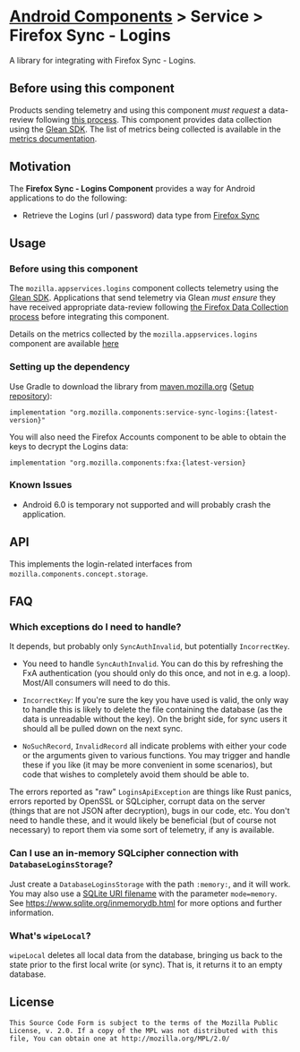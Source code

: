 # [Android Components](../../../README.md) > Service > Firefox Sync - Logins

A library for integrating with Firefox Sync - Logins.

## Before using this component
Products sending telemetry and using this component *must request* a data-review following [this process](https://wiki.mozilla.org/Firefox/Data_Collection).
This component provides data collection using the [Glean SDK](https://mozilla.github.io/glean/book/index.html).
The list of metrics being collected is available in the [metrics documentation](../../support/sync-telemetry/docs/metrics.md).

## Motivation

The **Firefox Sync - Logins Component** provides a way for Android applications to do the following:

* Retrieve the Logins (url / password) data type from [Firefox Sync](https://www.mozilla.org/en-US/firefox/features/sync/)

## Usage

### Before using this component

The `mozilla.appservices.logins` component collects telemetry using the [Glean SDK](https://mozilla.github.io/glean/).
Applications that send telemetry via Glean *must ensure* they have received appropriate data-review following
[the Firefox Data Collection process](https://wiki.mozilla.org/Firefox/Data_Collection) before integrating this component.

Details on the metrics collected by the `mozilla.appservices.logins` component are available
[here](https://github.com/mozilla/application-services/tree/main/docs/metrics/logins/metrics.md)


### Setting up the dependency

Use Gradle to download the library from [maven.mozilla.org](https://maven.mozilla.org/) ([Setup repository](../../../README.md#maven-repository)):

```
implementation "org.mozilla.components:service-sync-logins:{latest-version}"
```

You will also need the Firefox Accounts component to be able to obtain the keys to decrypt the Logins data:

```
implementation "org.mozilla.components:fxa:{latest-version}
```

### Known Issues

* Android 6.0 is temporary not supported and will probably crash the application.

## API

This implements the login-related interfaces from `mozilla.components.concept.storage`.

## FAQ

### Which exceptions do I need to handle?

It depends, but probably only `SyncAuthInvalid`, but potentially `IncorrectKey`.

- You need to handle `SyncAuthInvalid`. You can do this by refreshing the FxA authentication (you should only do this once, and not in e.g. a loop). Most/All consumers will need to do this.

- `IncorrectKey`: If you're sure the key you have used is valid, the only way to handle this is likely to delete the file containing the database (as the data is unreadable without the key). On the bright side, for sync users it should all be pulled down on the next sync.

- `NoSuchRecord`, `InvalidRecord` all indicate problems with either your code or the arguments given to various functions. You may trigger and handle these if you like (it may be more convenient in some scenarios), but code that wishes to completely avoid them should be able to.

The errors reported as "raw" `LoginsApiException` are things like Rust panics, errors reported by OpenSSL or SQLcipher, corrupt data on the server (things that are not JSON after decryption), bugs in our code, etc. You don't need to handle these, and it would likely be beneficial (but of course not necessary) to report them via some sort of telemetry, if any is available.

### Can I use an in-memory SQLcipher connection with `DatabaseLoginsStorage`?

Just create a `DatabaseLoginsStorage` with the path `:memory:`, and it will work. You may also use a [SQLite URI filename](https://www.sqlite.org/uri.html) with the parameter `mode=memory`. See https://www.sqlite.org/inmemorydb.html for more options and further information.

### What's `wipeLocal`?

`wipeLocal` deletes all local data from the database, bringing us back to the state prior to the first local write (or sync). That is, it returns it to an empty database.

## License

    This Source Code Form is subject to the terms of the Mozilla Public
    License, v. 2.0. If a copy of the MPL was not distributed with this
    file, You can obtain one at http://mozilla.org/MPL/2.0/
